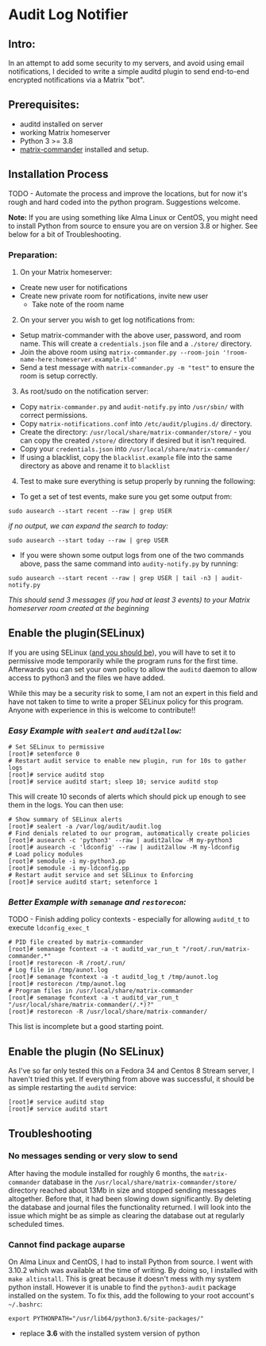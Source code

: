 # Audit Log Notifier

## Intro:
In an attempt to add some security to my servers, and avoid using email notifications, I decided to write a simple auditd plugin to send end-to-end encrypted notifications via a Matrix "bot".

## Prerequisites:
 - auditd installed on server
 - working Matrix homeserver
 - Python 3 >= 3.8
 - [matrix-commander](https://github.com/8go/matrix-commander) installed and setup.

## Installation Process
TODO - Automate the process and improve the locations, but for now it's rough and hard coded into the python program. Suggestions welcome.

**Note:**
If you are using something like Alma Linux or CentOS, you might need to install Python from source to ensure you are on version 3.8 or higher. See below for a bit of Troubleshooting.

### Preparation:
1. On your Matrix homeserver:
  - Create new user for notifications
  - Create new private room for notifications, invite new user
    - Take note of the room name

2. On your server you wish to get log notifications from:
  - Setup matrix-commander with the above user, password, and room name. This will create a `credentials.json` file and a `./store/` directory.
  - Join the above room using `matrix-commander.py --room-join '!room-name-here:homeserver.example.tld'`
  - Send a test message with `matrix-commander.py -m "test"` to ensure the room is setup correctly.

3. As root/sudo on the notification server:
  - Copy `matrix-commander.py` and `audit-notify.py` into `/usr/sbin/` with correct permissions.
  - Copy `matrix-notifications.conf` into `/etc/audit/plugins.d/` directory.
  - Create the directory: `/usr/local/share/matrix-commander/store/` - you can copy the created `/store/` directory if desired but it isn't required.
  - Copy your `credentials.json` into `/usr/local/share/matrix-commander/`
  - If using a blacklist, copy the `blacklist.example` file into the same directory as above and rename it to `blacklist`

4. Test to make sure everything is setup properly by running the following:
  - To get a set of test events, make sure you get some output from:
  ```
  sudo ausearch --start recent --raw | grep USER
  ```
  *if no output, we can expand the search to today:*
  ```
  sudo ausearch --start today --raw | grep USER
  ```
  - If you were shown some output logs from one of the two commands above, pass the same command into `audity-notify.py` by running:
  ```
  sudo ausearch --start recent --raw | grep USER | tail -n3 | audit-notify.py
  ```
  *This should send 3 messages (if you had at least 3 events) to your Matrix homeserver room created at the beginning*

## Enable the plugin(SELinux)
If you are using SELinux ([and you should be](https://stopdisablingselinux.com/)), you will have to set it to permissive mode temporarily while the program runs for the first time. Afterwards you can set your own policy to allow the `auditd` daemon to allow access to python3 and the files we have added.

While this may be a security risk to some, I am not an expert in this field and have not taken to time to write a proper SELinux policy for this program. Anyone with experience in this is welcome to contribute!!

### *Easy Example with `sealert` and `audit2allow`:*
```
# Set SELinux to permissive
[root]# setenforce 0
# Restart audit service to enable new plugin, run for 10s to gather logs
[root]# service auditd stop
[root]# service auditd start; sleep 10; service auditd stop
```
This will create 10 seconds of alerts which should pick up enough to see them in the logs. You can then use:
```
# Show summary of SELinux alerts
[root]# sealert -a /var/log/audit/audit.log
# Find denials related to our program, automatically create policies
[root]# ausearch -c 'python3' --raw | audit2allow -M my-python3
[root]# ausearch -c 'ldconfig' --raw | audit2allow -M my-ldconfig
# Load policy modules
[root]# semodule -i my-python3.pp
[root]# semodule -i my-ldconfig.pp
# Restart audit service and set SELinux to Enforcing
[root]# service auditd start; setenforce 1
```

### *Better Example with `semanage` and `restorecon`:*
TODO - Finish adding policy contexts - especially for allowing `auditd_t` to execute `ldconfig_exec_t`
```
# PID file created by matrix-commander
[root]# semanage fcontext -a -t auditd_var_run_t "/root/.run/matrix-commander.*"
[root]# restorecon -R /root/.run/
# Log file in /tmp/aunot.log
[root]# semanage fcontext -a -t auditd_log_t /tmp/aunot.log
[root]# restorecon /tmp/aunot.log
# Program files in /usr/local/share/matrix-commander
[root]# semanage fcontext -a -t auditd_var_run_t "/usr/local/share/matrix-commander(/.*)?"
[root]# restorecon -R /usr/local/share/matrix-commander/
```
This list is incomplete but a good starting point.

## Enable the plugin (No SELinux)
As I've so far only tested this on a Fedora 34 and Centos 8 Stream server, I haven't tried this yet. If everything from above was successful, it should be as simple restarting the `auditd` service:
```
[root]# service auditd stop
[root]# service auditd start
```

## Troubleshooting

### No messages sending or very slow to send
After having the module installed for roughly 6 months, the `matrix-commander` database in the `/usr/local/share/matrix-commander/store/` directory reached about 13Mb in size and stopped sending messages altogether. Before that, it had been slowing down significantly. By deleting the database and journal files the functionality returned. I will look into the issue which might be as simple as clearing the database out at regularly scheduled times.

### Cannot find package auparse
On Alma Linux and CentOS, I had to install Python from source. I went with 3.10.2 which was available at the time of writing. By doing so, I installed with `make altinstall`. This is great because it doesn't mess with my system python install. However it is unable to find the `python3-audit` package installed on the system. To fix this, add the following to your root account's `~/.bashrc`:

```
export PYTHONPATH="/usr/lib64/python3.6/site-packages/"
```
- replace **3.6** with the installed system version of python
